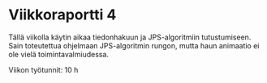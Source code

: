 # Viikkoraportti 4

Tällä viikolla käytin aikaa tiedonhakuun ja JPS-algoritmiin tutustumiseen. Sain toteutettua ohjelmaan JPS-algoritmin rungon, mutta haun animaatio ei ole vielä toimintavalmiudessa. 

Viikon työtunnit: 10 h